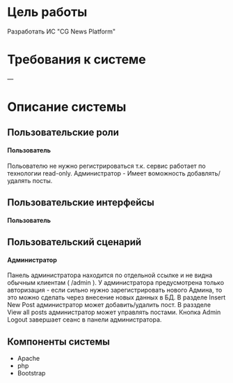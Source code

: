 # Цель работы
Разработать ИС "CG News Platform"

# Требования к системе
—
# Описание системы
## Пользовательские роли
#### Пользователь
Польователю не нужно регистрироваться т.к. сервис работает по технологии read-only. Администратор - Имеет воможность добавлять/удалять посты.

## Пользовательские интерфейсы
#### Пользователь


## Пользовательский сценарий
#### Администратор
Панель администратора находится по отдельной ссылке и не видна обычным клиентам ( /admin ). У администратора предусмотрена
только авторизация - если сильно нужно зарегистрировать нового Админа, то это можно сделать через внесение новых данных в БД.
В разделе Insert New Post администратор может добавить/удалить пост.
В раззделе View all posts администратор может управлять постами.
Кнопка Admin Logout завершает сеанс в панели администратора.
## Компоненты системы
- Apache
- php
- Bootstrap
